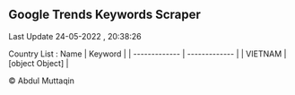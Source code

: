 

## Google Trends Keywords Scraper 
 
Last Update 24-05-2022 , 20:38:26

Country List :
 Name  | Keyword |
| ------------- | ------------- |
| VIETNAM | [object Object] |



© Abdul Muttaqin 
